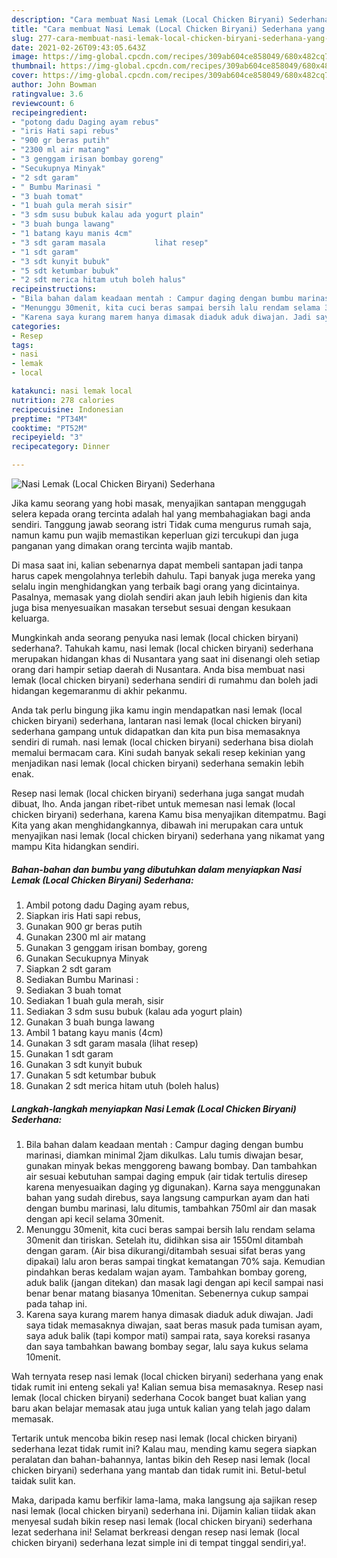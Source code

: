 ```yaml
---
description: "Cara membuat Nasi Lemak (Local Chicken Biryani) Sederhana yang lezat Untuk Jualan"
title: "Cara membuat Nasi Lemak (Local Chicken Biryani) Sederhana yang lezat Untuk Jualan"
slug: 277-cara-membuat-nasi-lemak-local-chicken-biryani-sederhana-yang-lezat-untuk-jualan
date: 2021-02-26T09:43:05.643Z
image: https://img-global.cpcdn.com/recipes/309ab604ce858049/680x482cq70/nasi-lemak-local-chicken-biryani-sederhana-foto-resep-utama.jpg
thumbnail: https://img-global.cpcdn.com/recipes/309ab604ce858049/680x482cq70/nasi-lemak-local-chicken-biryani-sederhana-foto-resep-utama.jpg
cover: https://img-global.cpcdn.com/recipes/309ab604ce858049/680x482cq70/nasi-lemak-local-chicken-biryani-sederhana-foto-resep-utama.jpg
author: John Bowman
ratingvalue: 3.6
reviewcount: 6
recipeingredient:
- "potong dadu Daging ayam rebus"
- "iris Hati sapi rebus"
- "900 gr beras putih"
- "2300 ml air matang"
- "3 genggam irisan bombay goreng"
- "Secukupnya Minyak"
- "2 sdt garam"
- " Bumbu Marinasi "
- "3 buah tomat"
- "1 buah gula merah sisir"
- "3 sdm susu bubuk kalau ada yogurt plain"
- "3 buah bunga lawang"
- "1 batang kayu manis 4cm"
- "3 sdt garam masala           lihat resep"
- "1 sdt garam"
- "3 sdt kunyit bubuk"
- "5 sdt ketumbar bubuk"
- "2 sdt merica hitam utuh boleh halus"
recipeinstructions:
- "Bila bahan dalam keadaan mentah : Campur daging dengan bumbu marinasi, diamkan minimal 2jam dikulkas. Lalu tumis diwajan besar, gunakan minyak bekas menggoreng bawang bombay. Dan tambahkan air sesuai kebutuhan sampai daging empuk (air tidak tertulis diresep karena menyesuaikan daging yg digunakan). Karna saya menggunakan bahan yang sudah direbus, saya langsung campurkan ayam dan hati dengan bumbu marinasi, lalu ditumis, tambahkan 750ml air dan masak dengan api kecil selama 30menit."
- "Menunggu 30menit, kita cuci beras sampai bersih lalu rendam selama 30menit dan tiriskan. Setelah itu, didihkan sisa air 1550ml ditambah dengan garam. (Air bisa dikurangi/ditambah sesuai sifat beras yang dipakai) lalu aron beras sampai tingkat kematangan 70% saja. Kemudian pindahkan beras kedalam wajan ayam. Tambahkan bombay goreng, aduk balik (jangan ditekan) dan masak lagi dengan api kecil sampai nasi benar benar matang biasanya 10menitan. Sebenernya cukup sampai pada tahap ini."
- "Karena saya kurang marem hanya dimasak diaduk aduk diwajan. Jadi saya tidak memasaknya diwajan, saat beras masuk pada tumisan ayam, saya aduk balik (tapi kompor mati) sampai rata, saya koreksi rasanya dan saya tambahkan bawang bombay segar, lalu saya kukus selama 10menit."
categories:
- Resep
tags:
- nasi
- lemak
- local

katakunci: nasi lemak local 
nutrition: 278 calories
recipecuisine: Indonesian
preptime: "PT34M"
cooktime: "PT52M"
recipeyield: "3"
recipecategory: Dinner

---
```



![Nasi Lemak (Local Chicken Biryani) Sederhana](https://img-global.cpcdn.com/recipes/309ab604ce858049/680x482cq70/nasi-lemak-local-chicken-biryani-sederhana-foto-resep-utama.jpg)

Jika kamu seorang yang hobi masak, menyajikan santapan menggugah selera kepada orang tercinta adalah hal yang membahagiakan bagi anda sendiri. Tanggung jawab seorang istri Tidak cuma mengurus rumah saja, namun kamu pun wajib memastikan keperluan gizi tercukupi dan juga panganan yang dimakan orang tercinta wajib mantab.

Di masa  saat ini, kalian sebenarnya dapat membeli santapan jadi tanpa harus capek mengolahnya terlebih dahulu. Tapi banyak juga mereka yang selalu ingin menghidangkan yang terbaik bagi orang yang dicintainya. Pasalnya, memasak yang diolah sendiri akan jauh lebih higienis dan kita juga bisa menyesuaikan masakan tersebut sesuai dengan kesukaan keluarga. 



Mungkinkah anda seorang penyuka nasi lemak (local chicken biryani) sederhana?. Tahukah kamu, nasi lemak (local chicken biryani) sederhana merupakan hidangan khas di Nusantara yang saat ini disenangi oleh setiap orang dari hampir setiap daerah di Nusantara. Anda bisa membuat nasi lemak (local chicken biryani) sederhana sendiri di rumahmu dan boleh jadi hidangan kegemaranmu di akhir pekanmu.

Anda tak perlu bingung jika kamu ingin mendapatkan nasi lemak (local chicken biryani) sederhana, lantaran nasi lemak (local chicken biryani) sederhana gampang untuk didapatkan dan kita pun bisa memasaknya sendiri di rumah. nasi lemak (local chicken biryani) sederhana bisa diolah memalui bermacam cara. Kini sudah banyak sekali resep kekinian yang menjadikan nasi lemak (local chicken biryani) sederhana semakin lebih enak.

Resep nasi lemak (local chicken biryani) sederhana juga sangat mudah dibuat, lho. Anda jangan ribet-ribet untuk memesan nasi lemak (local chicken biryani) sederhana, karena Kamu bisa menyajikan ditempatmu. Bagi Kita yang akan menghidangkannya, dibawah ini merupakan cara untuk menyajikan nasi lemak (local chicken biryani) sederhana yang nikamat yang mampu Kita hidangkan sendiri.

<!--inarticleads1-->

##### Bahan-bahan dan bumbu yang dibutuhkan dalam menyiapkan Nasi Lemak (Local Chicken Biryani) Sederhana:

1. Ambil potong dadu Daging ayam rebus,
1. Siapkan iris Hati sapi rebus,
1. Gunakan 900 gr beras putih
1. Gunakan 2300 ml air matang
1. Gunakan 3 genggam irisan bombay, goreng
1. Gunakan Secukupnya Minyak
1. Siapkan 2 sdt garam
1. Sediakan  Bumbu Marinasi :
1. Sediakan 3 buah tomat
1. Sediakan 1 buah gula merah, sisir
1. Sediakan 3 sdm susu bubuk (kalau ada yogurt plain)
1. Gunakan 3 buah bunga lawang
1. Ambil 1 batang kayu manis (4cm)
1. Gunakan 3 sdt garam masala           (lihat resep)
1. Gunakan 1 sdt garam
1. Gunakan 3 sdt kunyit bubuk
1. Gunakan 5 sdt ketumbar bubuk
1. Gunakan 2 sdt merica hitam utuh (boleh halus)




<!--inarticleads2-->

##### Langkah-langkah menyiapkan Nasi Lemak (Local Chicken Biryani) Sederhana:

1. Bila bahan dalam keadaan mentah : Campur daging dengan bumbu marinasi, diamkan minimal 2jam dikulkas. Lalu tumis diwajan besar, gunakan minyak bekas menggoreng bawang bombay. Dan tambahkan air sesuai kebutuhan sampai daging empuk (air tidak tertulis diresep karena menyesuaikan daging yg digunakan). Karna saya menggunakan bahan yang sudah direbus, saya langsung campurkan ayam dan hati dengan bumbu marinasi, lalu ditumis, tambahkan 750ml air dan masak dengan api kecil selama 30menit.
1. Menunggu 30menit, kita cuci beras sampai bersih lalu rendam selama 30menit dan tiriskan. Setelah itu, didihkan sisa air 1550ml ditambah dengan garam. (Air bisa dikurangi/ditambah sesuai sifat beras yang dipakai) lalu aron beras sampai tingkat kematangan 70% saja. Kemudian pindahkan beras kedalam wajan ayam. Tambahkan bombay goreng, aduk balik (jangan ditekan) dan masak lagi dengan api kecil sampai nasi benar benar matang biasanya 10menitan. Sebenernya cukup sampai pada tahap ini.
1. Karena saya kurang marem hanya dimasak diaduk aduk diwajan. Jadi saya tidak memasaknya diwajan, saat beras masuk pada tumisan ayam, saya aduk balik (tapi kompor mati) sampai rata, saya koreksi rasanya dan saya tambahkan bawang bombay segar, lalu saya kukus selama 10menit.




Wah ternyata resep nasi lemak (local chicken biryani) sederhana yang enak tidak rumit ini enteng sekali ya! Kalian semua bisa memasaknya. Resep nasi lemak (local chicken biryani) sederhana Cocok banget buat kalian yang baru akan belajar memasak atau juga untuk kalian yang telah jago dalam memasak.

Tertarik untuk mencoba bikin resep nasi lemak (local chicken biryani) sederhana lezat tidak rumit ini? Kalau mau, mending kamu segera siapkan peralatan dan bahan-bahannya, lantas bikin deh Resep nasi lemak (local chicken biryani) sederhana yang mantab dan tidak rumit ini. Betul-betul taidak sulit kan. 

Maka, daripada kamu berfikir lama-lama, maka langsung aja sajikan resep nasi lemak (local chicken biryani) sederhana ini. Dijamin kalian tiidak akan menyesal sudah bikin resep nasi lemak (local chicken biryani) sederhana lezat sederhana ini! Selamat berkreasi dengan resep nasi lemak (local chicken biryani) sederhana lezat simple ini di tempat tinggal sendiri,ya!.

